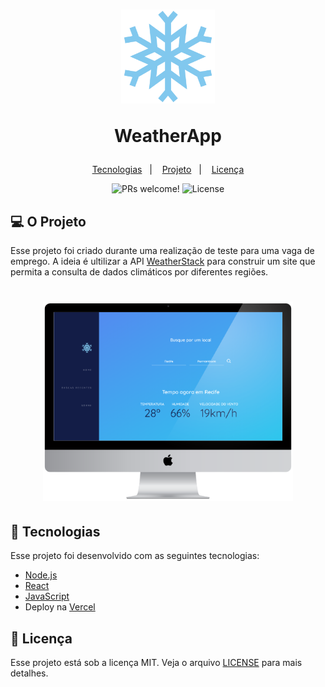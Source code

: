 <h1 align="center">
    <img  alt="weatherapp" title="weatherapp" src=.github\logo.svg width="150"/>
  <p>WeatherApp</p>         
</h1>

<p align="center">
  <a href="#-tecnologias">Tecnologias</a>&nbsp;&nbsp;&nbsp;|&nbsp;&nbsp;&nbsp;
  <a href="#-projeto">Projeto</a>&nbsp;&nbsp;&nbsp;|&nbsp;&nbsp;&nbsp;
  <a href="#memo-licença">Licença</a>
</p>

<p align="center">
 <img src="https://img.shields.io/static/v1?label=PRs&message=welcome&color=15C3D6&labelColor=000000" alt="PRs welcome!" />

  <img alt="License" src="https://img.shields.io/static/v1?label=license&message=MIT&color=15C3D6&labelColor=000000">
</p>

## 💻 O Projeto

Esse projeto foi criado durante uma realização de teste para uma vaga de emprego. A ideia é ultilizar a API [WeatherStack](https://weatherstack.com/) para construir um site que permita a consulta de dados climáticos por diferentes regiões.

<h1 align="center">
    <img  alt="weatherapp" title="weatherapp" src=.github\desktop.png width="400"/>
          
</h1>

## 🚀 Tecnologias

Esse projeto foi desenvolvido com as seguintes tecnologias:

- [Node.js](https://nodejs.org/en/)
- [React](https://reactjs.org)
- [JavaScript](https://www.javascript.com/)
- Deploy na [Vercel](https://vercel.com/dashboard)

## :memo: Licença

Esse projeto está sob a licença MIT. Veja o arquivo [LICENSE](LICENSE) para mais detalhes.
